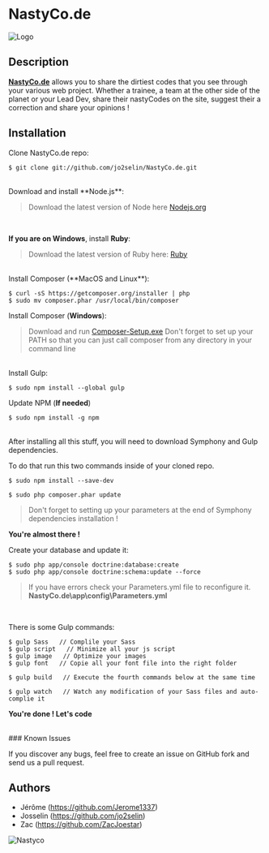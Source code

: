 # NastyCo.de

  ![Logo](http://jeromepogeant.com/img/Nastycodelogo.png "Nastycode Logo")


## Description
**[NastyCo.de](http://nastyco.de)** allows you to share the dirtiest codes that you see through your various web project. Whether a trainee, a team at the other side of the planet or your Lead Dev, share their nastyCodes on the site, suggest their a correction and share your opinions !

## Installation

Clone NastyCo.de repo:

```console
$ git clone git://github.com/jo2selin/NastyCo.de.git
```

<br/>
Download and install **Node.js**:

>Download the latest version of Node here [Nodejs.org](https://nodejs.org/download/)
<br/>


**If you are on Windows**, install **Ruby**:
>Download the latest version of Ruby here: [Ruby](http://rubyinstaller.org/downloads/)

<br/>
Install Composer (**MacOS and Linux**):

```console
$ curl -sS https://getcomposer.org/installer | php
$ sudo mv composer.phar /usr/local/bin/composer
```
Install Composer (**Windows**):

>Download and run [Composer-Setup.exe](https://getcomposer.org/Composer-Setup.exe)
>Don't forget to set up your PATH so that you can just call composer from any directory in your command line

<br/>
Install Gulp:

```console
$ sudo npm install --global gulp
```

Update NPM (**If needed**)

```console
$ sudo npm install -g npm
```
<br/>
After installing all this stuff, you will need to download Symphony and Gulp dependencies.

To do that run this two commands inside of your cloned repo.

```console
$ sudo npm install --save-dev
```

```console
$ sudo php composer.phar update
```
>Don't forget to setting up your parameters at the end of Symphony dependencies installation !

**You're almost there !**

Create your database and update it:

```console
$ sudo php app/console doctrine:database:create
$ sudo php app/console doctrine:schema:update --force
```

>If you have errors check your Parameters.yml file to reconfigure it.
>**NastyCo.de\app\config\Parameters.yml**

<br/>

There is some Gulp commands:

```console
$ gulp Sass   // Complile your Sass
$ gulp script   // Minimize all your js script
$ gulp image   // Optimize your images
$ gulp font   // Copie all your font file into the right folder

$ gulp build   // Execute the fourth commands below at the same time

$ gulp watch   // Watch any modification of your Sass files and auto-complie it
```

**You're done ! Let's code**

<br/>
### Known Issues

If you discover any bugs, feel free to create an issue on GitHub fork and
send us a pull request.

## Authors

* Jérôme (https://github.com/Jerome1337)
* Josselin (https://github.com/jo2selin)
* Zac (https://github.com/ZacJoestar)

![Nastyco](http://jeromepogeant.com/img/lastyco.png "Enjoy Coding")
